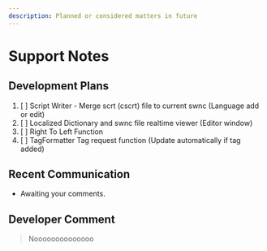 ```yaml
---
description: Planned or considered matters in future
---
```


# Support Notes

## Development Plans

1. [ ] Script Writer - Merge scrt \(cscrt\) file to current swnc \(Language add or edit\)
2. [ ] Localized Dictionary and swnc file realtime viewer \(Editor window\)
3. [ ] Right To Left Function
4. [ ] TagFormatter Tag request function \(Update automatically if tag added\)

## Recent Communication

* Awaiting your comments.

## Developer Comment

> Noooooooooooooo

